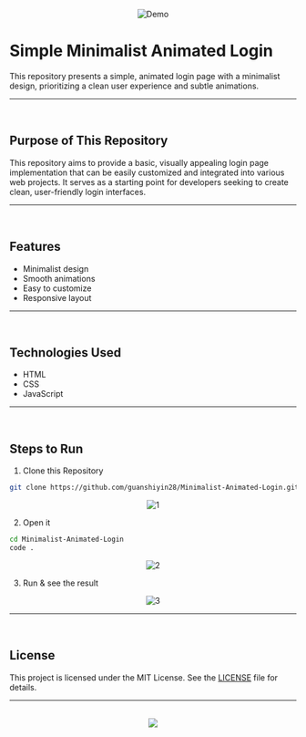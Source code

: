 <div align="center">
  
![Demo](https://github.com/user-attachments/assets/30860d53-43ab-48c0-b343-24c1285feabf)
</div>

# Simple Minimalist Animated Login

This repository presents a simple, animated login page with a minimalist design, prioritizing a clean user experience and subtle animations.

<hr><br>

## Purpose of This Repository

This repository aims to provide a basic, visually appealing login page implementation that can be easily customized and integrated into various web projects. It serves as a starting point for developers seeking to create clean, user-friendly login interfaces.

<hr><br>

## Features

- Minimalist design
- Smooth animations
- Easy to customize
- Responsive layout

<hr><br>

## Technologies Used

- HTML
- CSS
- JavaScript

<hr><br>

## Steps to Run

1. Clone this Repository

```bash
git clone https://github.com/guanshiyin28/Minimalist-Animated-Login.git
```

<div align="center">

![1](https://github.com/user-attachments/assets/fdbdcc5f-b6aa-4f23-bde0-78b56dd5c9c8)

</div>

2. Open it

```bash
cd Minimalist-Animated-Login
code .
```

<div align="center">
  
![2](https://github.com/user-attachments/assets/03ee4ca3-80be-4178-a3cc-0adefb3fc233)
</div>

3. Run & see the result

<div align="center">
  
![3](https://github.com/user-attachments/assets/30860d53-43ab-48c0-b343-24c1285feabf)
</div>

<hr><br>

## License

This project is licensed under the MIT License. See the [LICENSE](LICENSE) file for details.

<hr><br>

<div align="center">
  <a href="https://www.instagram.com/guanshiyin_/">
     <img src="https://capsule-render.vercel.app/api?type=waving&height=200&color=20:72aae3,100:cadbf5&section=footer&reversal=false&textBg=false&fontAlignY=50&descAlign=48&descAlignY=59"/>
  </a>
</div>
